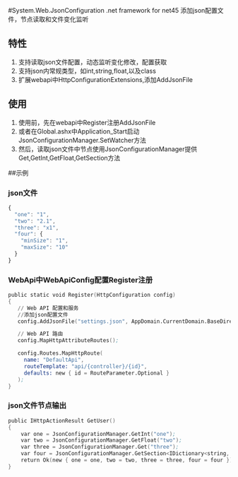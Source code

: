 #System.Web.JsonConfiguration
.net framework for net45 添加json配置文件，节点读取和文件变化监听 

## 特性
1. 支持读取json文件配置，动态监听变化修改，配置获取
2. 支持json内常规类型，如int,string,float,以及class
3. 扩展webapi中HttpConfigurationExtensions,添加AddJsonFile

## 使用
1. 使用前，先在webapi中Register注册AddJsonFile
2. 或者在Global.ashx中Application_Start启动JsonConfigurationManager.SetWatcher方法
3. 然后，读取json文件中节点使用JsonConfigurationManager提供Get,GetInt,GetFloat,GetSection方法

##示例
### json文件
```javascript 
{
  "one": "1",
  "two": "2.1",
  "three": "x1",
  "four": {
    "minSize": "1",
    "maxSize": "10"
  }
}
```
### WebApi中WebApiConfig配置Register注册
```s
public static void Register(HttpConfiguration config)
{
   // Web API 配置和服务
   //添加json配置文件
   config.AddJsonFile("settings.json", AppDomain.CurrentDomain.BaseDirectory);

   // Web API 路由
   config.MapHttpAttributeRoutes();

   config.Routes.MapHttpRoute(
     name: "DefaultApi",
     routeTemplate: "api/{controller}/{id}",
     defaults: new { id = RouteParameter.Optional }
   );
}
```

### json文件节点输出
```s 
public IHttpActionResult GetUser()
{
    var one = JsonConfigurationManager.GetInt("one");
    var two = JsonConfigurationManager.GetFloat("two");
    var three = JsonConfigurationManager.Get("three");
    var four = JsonConfigurationManager.GetSection<IDictionary<string, object>>("four");
    return Ok(new { one = one, two = two, three = three, four = four });
}
```